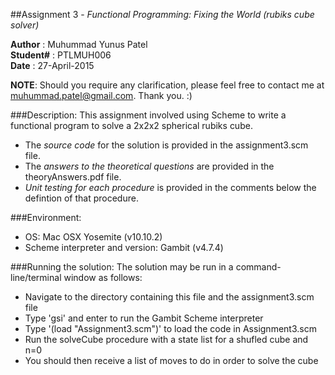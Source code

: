##Assignment 3 - _Functional Programming: Fixing the World (rubiks cube solver)_

**Author** : Muhummad Yunus Patel  
**Student#** : PTLMUH006  
**Date** : 27-April-2015  

**NOTE**: Should you require any clarification, please feel free to contact me 
           at muhummad.patel@gmail.com. Thank you. :)

###Description:
This assignment involved using Scheme to write a functional program to solve a
2x2x2 spherical rubiks cube.

* The _source code_ for the solution is provided in the assignment3.scm file. 
* The _answers to the theoretical questions_ are provided in the 
  theoryAnswers.pdf file.
* _Unit testing for each procedure_ is provided in the comments below the 
  defintion of that procedure.


###Environment:
* OS: Mac OSX Yosemite (v10.10.2)
* Scheme interpreter and version: Gambit (v4.7.4)


###Running the solution:
The solution may be run in a command-line/terminal window as follows:
* Navigate to the directory containing this file and the assignment3.scm file
* Type 'gsi' and enter to run the Gambit Scheme interpreter
* Type '(load "Assignment3.scm")' to load the code in Assignment3.scm
* Run the solveCube procedure with a state list for a shufled cube and n=0
* You should then receive a list of moves to do in order to solve the cube